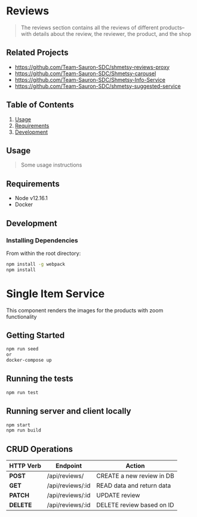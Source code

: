 # Reviews

> The reviews section contains all the reviews of different products– with details about the review, the reviewer, the product, and the shop

## Related Projects

  - https://github.com/Team-Sauron-SDC/shmetsy-reviews-proxy
  - https://github.com/Team-Sauron-SDC/Shmetsy-carousel
  - https://github.com/Team-Sauron-SDC/Shmetsy-Info-Service
  - https://github.com/Team-Sauron-SDC/shmetsy-suggested-service

## Table of Contents

1. [Usage](#Usage)
2. [Requirements](#requirements)
3. [Development](#development)

## Usage

> Some usage instructions

## Requirements

- Node v12.16.1
- Docker

## Development


### Installing Dependencies

From within the root directory:

```sh
npm install -g webpack
npm install
```


# Single Item Service
This component renders the images for the products with zoom functionality

## Getting Started
```sh
npm run seed
or
docker-compose up
```

## Running the tests

```sh
npm run test
```

## Running server and client locally

```sh
npm start
npm run build
```

## CRUD Operations
| HTTP Verb |           Endpoint          |            Action            |
|-----------| --------------------------- | ---------------------------- |
| **POST**  |         /api/reviews/         |  CREATE a new review in DB   |
| **GET**   |       /api/reviews/:id        |  READ data and return data   |
| **PATCH** |       /api/reviews/:id        |  UPDATE review               |
| **DELETE**|       /api/reviews/:id        |  DELETE review based on ID   |
